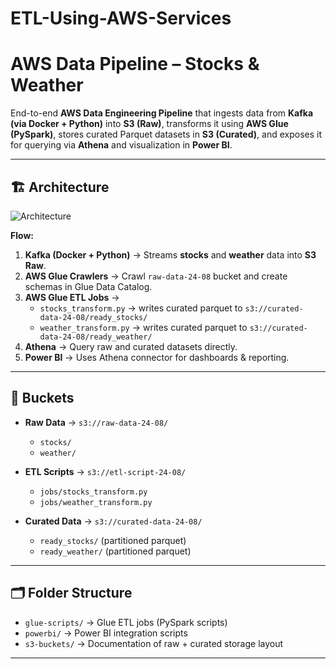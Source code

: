 # ETL-Using-AWS-Services

# AWS Data Pipeline – Stocks & Weather

End-to-end **AWS Data Engineering Pipeline** that ingests data from **Kafka (via Docker + Python)** into **S3 (Raw)**, transforms it using **AWS Glue (PySpark)**, stores curated Parquet datasets in **S3 (Curated)**, and exposes it for querying via **Athena** and visualization in **Power BI**.  

---

## 🏗️ Architecture

![Architecture]([docs/architecture.png](https://github.com/Avi7738/ETL-Using-AWS-Services/blob/main/architecture.png?raw=true))

**Flow:**
1. **Kafka (Docker + Python)** → Streams **stocks** and **weather** data into **S3 Raw**.
2. **AWS Glue Crawlers** → Crawl `raw-data-24-08` bucket and create schemas in Glue Data Catalog.
3. **AWS Glue ETL Jobs** →  
   - `stocks_transform.py` → writes curated parquet to `s3://curated-data-24-08/ready_stocks/`  
   - `weather_transform.py` → writes curated parquet to `s3://curated-data-24-08/ready_weather/`
4. **Athena** → Query raw and curated datasets directly.
5. **Power BI** → Uses Athena connector for dashboards & reporting.

---

## 📂 Buckets

- **Raw Data** → `s3://raw-data-24-08/`  
  - `stocks/`  
  - `weather/`  

- **ETL Scripts** → `s3://etl-script-24-08/`  
  - `jobs/stocks_transform.py`  
  - `jobs/weather_transform.py`  

- **Curated Data** → `s3://curated-data-24-08/`  
  - `ready_stocks/` (partitioned parquet)  
  - `ready_weather/` (partitioned parquet)  

---

## 🗂️ Folder Structure
- `glue-scripts/` → Glue ETL jobs (PySpark scripts)  
- `powerbi/` → Power BI integration scripts  
- `s3-buckets/` → Documentation of raw + curated storage layout  

---

